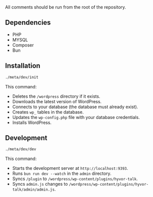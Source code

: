 All comments should be run from the root of the repository.

## Dependencies

-   PHP
-   MYSQL
-   Composer
-   Bun

## Installation

```bash
./meta/dev/init
```

This command:

-   Deletes the `/wordpress` directory if it exists.
-   Downloads the latest version of WordPress.
-   Connects to your database (the database must already exist).
-   Creates `wp_` tables in the database.
-   Updates the `wp-config.php` file with your database credentials.
-   Installs WordPress.

## Development

```bash
./meta/dev/dev
```

This command:

-   Starts the development server at `http://localhost:9393`.
-   Runs `bun run dev --watch` in the `admin` directory.
-   Syncs `/plugin` to `/wordpress/wp-content/plugins/hyvor-talk`.
-   Syncs `admin.js` changes to `/wordpress/wp-content/plugins/hyvor-talk/admin/admin.js`.
